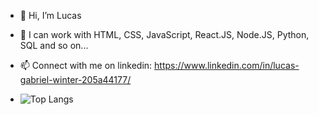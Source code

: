 - 👋 Hi, I’m Lucas
- 🌱 I can work with HTML, CSS, JavaScript, React.JS, Node.JS, Python, SQL and so on...
- 📫 Connect with me on linkedin: https://www.linkedin.com/in/lucas-gabriel-winter-205a44177/

- ![Top Langs](https://github-readme-stats.vercel.app/api/top-langs/?username=lucasgabwinter)

<!---
lucasgabwinter/lucasgabwinter is a ✨ special ✨ repository because its `README.md` (this file) appears on your GitHub profile.
You can click the Preview link to take a look at your changes.
--->
